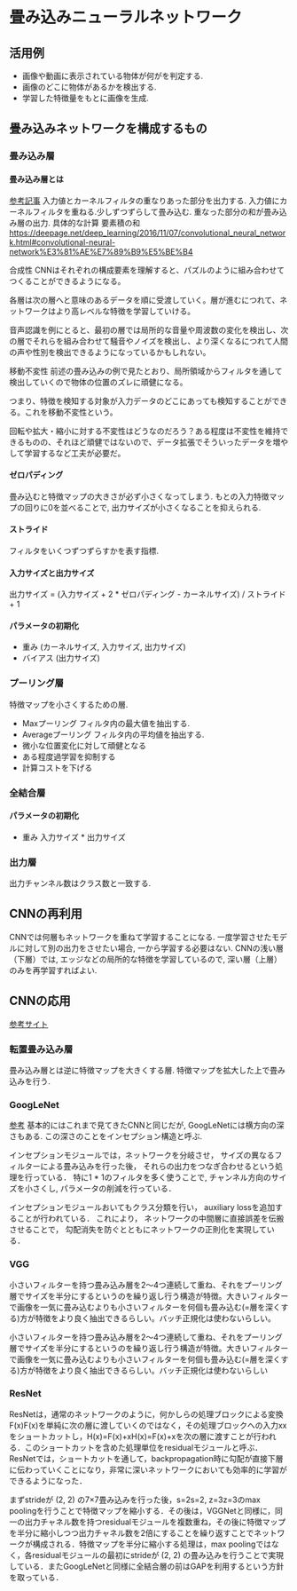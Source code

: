 # 畳み込みニューラルネットワーク
## 活用例
+ 画像や動画に表示されている物体が何がを判定する.
+ 画像のどこに物体があるかを検出する.
+ 学習した特徴量をもとに画像を生成.

## 畳み込みネットワークを構成するもの
### 畳み込み層
#### 畳み込み層とは
[参考記事](https://deepage.net/deep_learning/2016/11/07/convolutional_neural_network.html)
入力値とカーネルフィルタの重なりあった部分を出力する.
入力値にカーネルフィルタを重ねる.少しずつずらして畳み込む. 重なった部分の和が畳み込み層の出力.
具体的な計算
要素積の和
https://deepage.net/deep_learning/2016/11/07/convolutional_neural_network.html#convolutional-neural-network%E3%81%AE%E7%89%B9%E5%BE%B4

合成性
CNNはそれぞれの構成要素を理解すると、パズルのように組み合わせてつくることができるようになる。

各層は次の層へと意味のあるデータを順に受渡していく。層が進むにつれて、ネットワークはより高レベルな特徴を学習していける。

音声認識を例にとると、最初の層では局所的な音量や周波数の変化を検出し、次の層でそれらを組み合わせて騒音やノイズを検出し、より深くなるにつれて人間の声や性別を検出できるようになっているかもしれない。

移動不変性
前述の畳み込みの例で見たとおり、局所領域からフィルタを通して検出していくので物体の位置のズレに頑健になる。

つまり、特徴を検知する対象が入力データのどこにあっても検知することができる。これを移動不変性という。

回転や拡大・縮小に対する不変性はどうなのだろう？ある程度は不変性を維持できるものの、それほど頑健ではないので、データ拡張でそういったデータを増やして学習するなど工夫が必要だ。

#### ゼロパディング
畳み込むと特徴マップの大きさが必ず小さくなってしまう.
もとの入力特徴マップの回りに0を並べることで, 出力サイズが小さくなることを抑えられる.

#### ストライド
フィルタをいくつずつずらすかを表す指標.

#### 入力サイズと出力サイズ
出力サイズ = (入力サイズ + 2 * ゼロパディング - カーネルサイズ) / ストライド + 1

#### パラメータの初期化
+ 重み (カーネルサイズ, 入力サイズ, 出力サイズ)
+ バイアス (出力サイズ)

### プーリング層
特徴マップを小さくするための層.
+ Maxプーリング フィルタ内の最大値を抽出する.
+ Averageプーリング フィルタ内の平均値を抽出する.
+ 微小な位置変化に対して頑健となる
+ ある程度過学習を抑制する
+ 計算コストを下げる

### 全結合層
#### パラメータの初期化
+ 重み 入力サイズ * 出力サイズ

### 出力層
出力チャンネル数はクラス数と一致する.


## CNNの再利用
CNNでは何層もネットワークを重ねて学習することになる. 一度学習させたモデルに対して別の出力をさせたい場合, 一から学習する必要はない.
CNNの浅い層（下層）では, エッジなどの局所的な特徴を学習しているので, 深い層（上層）のみを再学習すればよい.

## CNNの応用
[参考サイト](http://thunders1028.hatenablog.com/entry/2017/11/01/035609)

### 転置畳み込み層
畳み込み層とは逆に特徴マップを大きくする層.
特徴マップを拡大した上で畳み込みを行う.

### GoogLeNet
[参考](https://qiita.com/yu4u/items/7e93c454c9410c4b5427)
基本的にはこれまで見てきたCNNと同じだが, GoogLeNetには横方向の深さもある. この深さのことをインセプション構造と呼ぶ. 

インセプションモジュールでは，ネットワークを分岐させ， サイズの異なるフィルターによる畳み込みを行った後， それらの出力をつなぎ合わせるという処理を行っている． 特に1 * 1のフィルタを多く使うことで, チャンネル方向のサイズを小さくし, パラメータの削減を行っている．

インセプションモジュールおいてもクラス分類を行い， auxiliary lossを追加することが行われている． これにより， ネットワークの中間層に直接誤差を伝搬させることで， 勾配消失を防ぐとともにネットワークの正則化を実現している．

### VGG
小さいフィルターを持つ畳み込み層を2〜4つ連続して重ね、それをプーリング層でサイズを半分にするというのを繰り返し行う構造が特徴。大きいフィルターで画像を一気に畳み込むよりも小さいフィルターを何個も畳み込む(=層を深くする)方が特徴をより良く抽出できるらしい。バッチ正規化は使わないらしい。


小さいフィルターを持つ畳み込み層を2〜4つ連続して重ね、それをプーリング層でサイズを半分にするというのを繰り返し行う構造が特徴。大きいフィルターで画像を一気に畳み込むよりも小さいフィルターを何個も畳み込む(=層を深くする)方が特徴をより良く抽出できるらしい。バッチ正規化は使わないらしい

### ResNet
ResNetは，通常のネットワークのように，何かしらの処理ブロックによる変換F(x)F(x)を単純に次の層に渡していくのではなく，その処理ブロックへの入力xxをショートカットし，H(x)=F(x)+xH(x)=F(x)+xを次の層に渡すことが行われる．このショートカットを含めた処理単位をresidualモジュールと呼ぶ．ResNetでは，ショートカットを通して，backpropagation時に勾配が直接下層に伝わっていくことになり，非常に深いネットワークにおいても効率的に学習ができるようになった．

まずstrideが (2, 2) の7×7畳み込みを行った後，s=2s=2, z=3z=3のmax poolingを行うことで特徴マップを縮小する．その後は，VGGNetと同様に，同一の出力チャネル数を持つresidualモジュールを複数重ね，その後に特徴マップを半分に縮小しつつ出力チャネル数を2倍にすることを繰り返すことでネットワークが構成される．特徴マップを半分に縮小する処理は，max poolingではなく，各residualモジュールの最初にstrideが (2, 2) の畳み込みを行うことで実現している．またGoogLeNetと同様に全結合層の前はGAPを利用するという方針を取っている．

